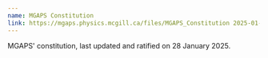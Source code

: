 ```yaml
---
name: MGAPS Constitution
link: https://mgaps.physics.mcgill.ca/files/MGAPS_Constitution 2025-01-28.pdf
---
```


MGAPS' constitution, last updated and ratified on 28 January 2025.
